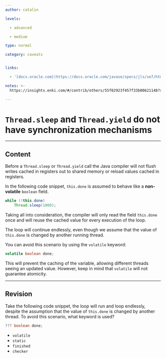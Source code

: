 ```yaml
---
author: catalin

levels:

  - advanced

  - medium

type: normal

category: caveats


links:

  - '[docs.oracle.com](https://docs.oracle.com/javase/specs/jls/se7/html/jls-17.html){website}'

notes: >-
  https://insights.enki.com/#/contrib/others/55f02923f457f33b00621148?search=khandelwalrinki

---
```


# `Thread.sleep` and `Thread.yield` do not have synchronization mechanisms

---
## Content

Before a `Thread.sleep` or `Thread.yield` call the Java compiler will not flush writes cached in registers out to shared memory or reload values cached in registers.

In the following code snippet, `this.done` is assumed to behave like a **non-volatile** `boolean` field. 

```java
while (!this.done)
    Thread.sleep(1000);
```

Taking all into consideration, the compiler will only read the field `this.done` once and will reuse the cached value for every execution of the loop. 


The loop will continue endlessly, even though we assume that the value of `this.done` is changed by another running thread.

You can avoid this scenario by using the `volatile` keyword:
```java
volatile boolean done;
```
This will prevent the caching of the variable, allowing different threads seeing an updated value. However, keep in mind that `volatile` will not guarantee atomicity.

---
## Revision

Take the following code snippet, the loop will run and loop endlessly, despite the assumption that the value of `this.done` is changed by another thread. To avoid this scenario, what keyword is used? 
```java
??? boolean done;
```

* `volatile` 
* `static` 
* `finished` 
* `checker`

